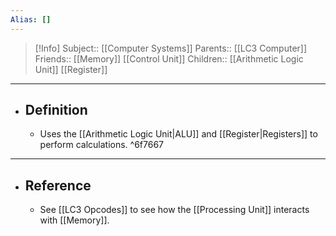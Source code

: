 ```yaml
---
Alias: []
---
```

> [!Info]
> Subject:: [[Computer Systems]]
> Parents:: [[LC3 Computer]]
> Friends:: [[Memory]] [[Control Unit]]
> Children:: [[Arithmetic Logic Unit]] [[Register]]
---
- ## Definition
	- Uses the [[Arithmetic Logic Unit|ALU]] and [[Register|Registers]] to perform calculations. ^6f7667
---
- ## Reference
	- See [[LC3 Opcodes]] to see how the [[Processing Unit]] interacts with [[Memory]].